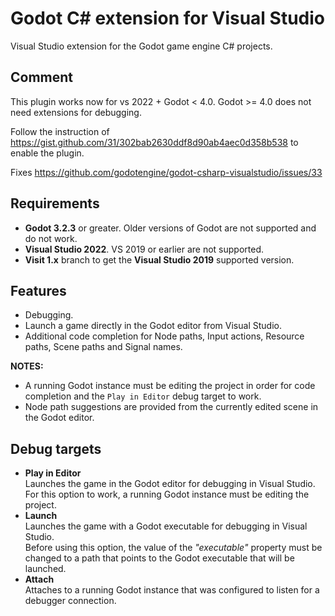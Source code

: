 # Godot C# extension for Visual Studio

Visual Studio extension for the Godot game engine C# projects.

## Comment

This plugin works now for vs 2022 + Godot < 4.0. Godot >= 4.0 does not need extensions for debugging.

Follow the instruction of https://gist.github.com/31/302bab2630ddf8d90ab4aec0d358b538 to enable the plugin.

Fixes https://github.com/godotengine/godot-csharp-visualstudio/issues/33

## Requirements

- **Godot 3.2.3** or greater. Older versions of Godot are not supported and do not work.
- **Visual Studio 2022**. VS 2019 or earlier are not supported.
- **Visit 1.x** branch to get the **Visual Studio 2019** supported version.

## Features

- Debugging.
- Launch a game directly in the Godot editor from Visual Studio.
- Additional code completion for Node paths, Input actions, Resource paths, Scene paths and Signal names.

**NOTES:**

- A running Godot instance must be editing the project in order for code completion and the `Play in Editor` debug target to work.
- Node path suggestions are provided from the currently edited scene in the Godot editor.

## Debug targets

- **Play in Editor**\
  Launches the game in the Godot editor for debugging in Visual Studio.\
  For this option to work, a running Godot instance must be editing the project.
- **Launch**\
  Launches the game with a Godot executable for debugging in Visual Studio.\
  Before using this option, the value of the _"executable"_ property must be changed
  to a path that points to the Godot executable that will be launched.
- **Attach**\
  Attaches to a running Godot instance that was configured to listen for a debugger connection.
